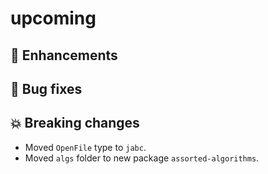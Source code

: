 # upcoming

## :tada: Enhancements

## :bug: Bug fixes

## :boom: Breaking changes

- Moved `OpenFile` type to `jabc`.
- Moved `algs` folder to new package `assorted-algorithms`.
